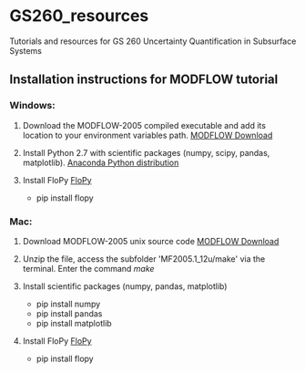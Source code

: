 # GS260_resources
Tutorials and resources for GS 260 Uncertainty Quantification in Subsurface Systems

## Installation instructions for MODFLOW tutorial

### Windows:

1. Download the MODFLOW-2005 compiled executable and add its location to your environment variables path. [MODFLOW Download](https://water.usgs.gov/ogw/modflow/mf2005.html)

2. Install Python 2.7 with scientific packages (numpy, scipy, pandas, matplotlib). [Anaconda Python distribution](https://www.anaconda.com/download/)

3. Install FloPy [FloPy](https://github.com/modflowpy/flopy)
    - pip install flopy  

### Mac:

1. Download MODFLOW-2005 unix source code [MODFLOW Download](https://water.usgs.gov/ogw/modflow/mf2005.html)

2. Unzip the file, access the subfolder 'MF2005.1_12u/make' via the terminal. Enter the command *make*

3. Install scientific packages (numpy, pandas, matplotlib)
    - pip install numpy
    - pip install pandas
    - pip install matplotlib  

4. Install FloPy [FloPy](https://github.com/modflowpy/flopy)
    - pip install flopy

